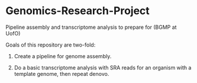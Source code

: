 # Genomics-Research-Project
Pipeline assembly and transcriptome analysis to prepare for (BGMP at UofO)


Goals of this repository are two-fold:

1. Create a pipeline for genome assembly. 

2. Do a basic transcriptome analysis with SRA reads for an organism with a template genome, then repeat denovo. 

